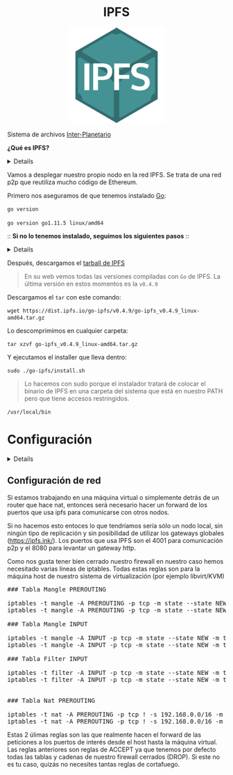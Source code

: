 <h1 align="center">IPFS</h1>

<p align="center">
<img src="images/ipfs/ipfs.png">
</p>

Sistema de archivos [Inter-Planetario](https://es.wikipedia.org/wiki/Sistema_de_archivos_interplanetarios)

<sumary>

**¿Qué es IPFS?**
</sumary>
<details>

InterPlanetary File System (IPFS) es un [protocolo](https://es.wikipedia.org/wiki/Protocolo_de_comunicaciones) y una red diseñados para crear un método [peer-to-peer](https://es.wikipedia.org/wiki/Peer-to-peer) de almacenamiento y distribución de contenido [hipermedia](https://es.wikipedia.org/wiki/Hipermedia) en un [sistema de archivos distribuido](https://en.wikipedia.org/wiki/Clustered_file_system#Distributed_file_systems).

IPFS es un sistema de archivos distribuido de par a par que busca conectar todos los dispositivos informáticos con el mismo sistema de archivos. IPFS podría verse como un único grupo de [BitTorrent](https://es.wikipedia.org/wiki/BitTorrent), intercambiando objetos dentro de un repositorio [Git](https://es.wikipedia.org/wiki/Git). En otras palabras, IPFS proporciona un modelo de almacenamiento en [bloque](https://es.wikipedia.org/wiki/Bloque_(informática)) de alto rendimiento,  con [hipervínculos](https://es.wikipedia.org/wiki/Hiperenlace) y con dirección de contenido.

Se puede acceder al sistema de archivos de varias maneras, incluyendo a través de [FUSE](https://es.wikipedia.org/wiki/Sistema_de_archivos_en_el_espacio_de_usuario) y de [HTTP](https://es.wikipedia.org/wiki/Protocolo_de_transferencia_de_hipertexto).

* [Repositorio](https://github.com/ipfs/ipfs) IPFS.

* [Documentación](https://docs.ipfs.io/introduction/overview/) IPFS.

</details>

Vamos a desplegar nuestro propio nodo en la red IPFS.
Se trata de una red p2p que reutiliza mucho código de Ethereum.

Primero nos aseguramos de que tenemos instalado [Go](https://golang.org):

```
go version

go version go1.11.5 linux/amd64
```

<sumary>

:: **Si no lo tenemos instalado, seguimos los siguientes pasos** ::
</sumary>
<details>

```
wget -c 'https://dl.google.com/go/go1.11.5.linux-amd64.tar.gz' -O go1.11.5.linux-amd64.tar.gz
```

```
sudo tar -C /usr/local -xzf go1.11.5.linux-amd64.tar.gz
```

```
sudo rm -Rf go1.11.5.linux-amd64.tar.gz
```
**Añadimos lo siguiente en nuestro `.profile`**

```
PATH="\$PATH:/usr/local/go/bin"
GOPATH="\$HOME/go"
PATH="\$PATH:\$GOROOT/bin:\$GOPATH/bin"
```
> Podemos hacerlo directamente copiando lo siguiente en nuestra terminal:

```
cat <<EOT >> ~/.profile
#Go:
PATH="\$PATH:/usr/local/go/bin"
GOPATH="\$HOME/go"
PATH="\$PATH:\$GOROOT/bin:\$GOPATH/bin"
EOT
```
> Recargamos nuestro profile con:

```
source /home/$USER/.profile
```

</details>

Después, descargamos el [tarball de IPFS](https://dist.ipfs.io/go-ipfs)

> En su web vemos todas las versiones compiladas con `Go` de IPFS.
> La última versión en estos momentos es la `v0.4.9`

Descargamos el `tar` con este comando:

```
wget https://dist.ipfs.io/go-ipfs/v0.4.9/go-ipfs_v0.4.9_linux-amd64.tar.gz
```

Lo descomprimimos en cualquier carpeta:

```
tar xzvf go-ipfs_v0.4.9_linux-amd64.tar.gz
```

Y ejecutamos el installer que lleva dentro:

```
sudo ./go-ipfs/install.sh
```

> Lo hacemos con sudo porque el instalador tratará de colocar el binario de IPFS
en una carpeta del sistema que está en nuestro PATH pero que tiene accesos restringidos.

```
/usr/local/bin
```

<sumary>

# Configuración
</sumary>
<details>
Antes de iniciar nuestro sistema IPFS podemos personalizar algunas variables.
Por ejemplo, podemos especificar donde se guardará la base datos local.

Para ello declaramos la variable de sistema correspondiente.

Hay 2 maneras, a nivel de todo el sistema, añadiendo la variable en el servicio
del sistema:

```
IPFS_PATH=/data/ethereum/ipfs
```

O bien a nivel del usuario. Añadiendo la variable en

```
~/.bashrc
export IPFS_PATH=/data/ethereum/ipfs
```

En nuestro caso, como vamos a correr el daemon de ipfs como un servicio del
sistema hemos preferido hacerlo en el servicio.

Editamos nuestro archivo de servicio:

```
sudo vim /etc/systemd/system/ipfs.service
```

Y añadimos el siguiente contenido:

```
[Unit]
Description=IPFS Daemon
After=syslog.target network.target remote-fs.target nss-lookup.target

[Service]
Environment="IPFS_PATH=/data/ethereum/ipfs"
Type=simple
ExecStart=/usr/local/bin/ipfs daemon
User=user

[Install]
WantedBy=multi-user.target
```

Lo siguiente sería iniciar la base de datos y archivos de configuración. Para ello ipfs tiene el siguiente comando:
```
ipfs init
```

Tras esto ya podemos habilitar el servicio para que se arranque automáticamente en cada reinicio.

```
sudo systemclt daemon-reload
sudo systemctl enable ipfs
sudo systemctl start ipfs
```
</details>

## Configuración de red

Si estamos trabajando en una máquina virtual o simplemente detrás de un router que hace nat, entonces será necesario hacer un forward de los puertos que usa ipfs para comunicarse con otros nodos.

Si no hacemos esto entoces lo que tendríamos sería sólo un nodo local, sin ningún tipo de replicación y sin posibilidad de utilizar los gateways globales (https://ipfs.ink/). Los puertos que usa IPFS son el 4001 para comunicación p2p y el 8080 para levantar un gateway http.

Como nos gusta tener bien cerrado nuestro firewall en nuestro caso hemos necesitado varias líneas de iptables. Todas estas reglas son para la máquina host de nuestro sistema de virtualización (por ejemplo libvirt/KVM)

<pre>
### Tabla Mangle PREROUTING

iptables -t mangle -A PREROUTING -p tcp -m state --state NEW -m tcp --dport 4001 -j ACCEPT
iptables -t mangle -A PREROUTING -p tcp -m state --state NEW -m tcp --dport 8080 -j ACCEPT

### Tabla Mangle INPUT

iptables -t mangle -A INPUT -p tcp -m state --state NEW -m tcp --dport 4001 -j ACCEPT
iptables -t mangle -A INPUT -p tcp -m state --state NEW -m tcp --dport 8080 -j ACCEPT

### Tabla Filter INPUT

iptables -t filter -A INPUT -p tcp -m state --state NEW -m tcp --dport 4001 -j ACCEPT
iptables -t filter -A INPUT -p tcp -m state --state NEW -m tcp --dport 8080 -j ACCEPT


### Tabla Nat PREROUTING

iptables -t nat -A PREROUTING -p tcp ! -s 192.168.0.0/16 -m tcp --dport 4001  -j DNAT --to-destination 192.168.122.20:4001
iptables -t nat -A PREROUTING -p tcp ! -s 192.168.0.0/16 -m tcp --dport 8080  -j DNAT --to-destination 192.168.122.20:8080
</pre>

Estas 2 úlimas reglas son las que realmente hacen el forward de las peticiones a los puertos de interés desde el host hasta la máquina virtual. Las reglas anteriores son reglas de ACCEPT ya que tenemos por defecto todas las tablas y cadenas de nuestro firewall cerrados (DROP). Si este no es tu caso, quizás no necesites tantas reglas de cortafuego.
